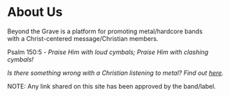 <h1> About Us</h1>

Beyond the Grave is a platform for promoting metal/hardcore bands <br>
with a Christ-centered message/Christian members.

Psalm 150:5 - 
*Praise Him with loud cymbals;*
*Praise Him with clashing cymbals!*

*Is there something wrong with a Christian listening to metal? Find out [here](https://www.gotquestions.org/Christian-heavy-metal-music.htmlhttps://www.gotquestions.org/Christian-heavy-metal-music.html).*

NOTE: Any link shared on this site has been approved by the band/label.